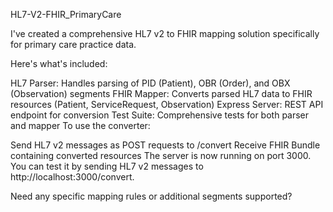 HL7-V2-FHIR_PrimaryCare

I've created a comprehensive HL7 v2 to FHIR mapping solution specifically for primary care practice data. 

Here's what's included:

HL7 Parser: Handles parsing of PID (Patient), OBR (Order), and OBX (Observation) segments
FHIR Mapper: Converts parsed HL7 data to FHIR resources (Patient, ServiceRequest, Observation)
Express Server: REST API endpoint for conversion
Test Suite: Comprehensive tests for both parser and mapper
To use the converter:

Send HL7 v2 messages as POST requests to /convert
Receive FHIR Bundle containing converted resources
The server is now running on port 3000. You can test it by sending HL7 v2 messages to http://localhost:3000/convert.

Need any specific mapping rules or additional segments supported?

